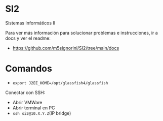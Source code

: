 # SI2
Sistemas Informáticos II

Para ver más información para solucionar problemas e instrucciones, ir a docs y ver el readme:
- https://github.com/m5signorini/SI2/tree/main/docs

# Comandos
- `export J2EE_HOME=/opt/glassfish4/glassfish`

Conectar con SSH:

- Abrir VMWare
- Abrir terminal en PC
- `ssh si2@10.X.Y.Z`(IP bridge)
